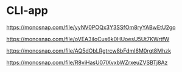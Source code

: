 # CLI-app

https://monosnap.com/file/yyNV0POQx3Y3SSfOm8ryYABwEtU2go

https://monosnap.com/file/oVEA3iIoCus6k0HUoesU5Ut7KWrtfW

https://monosnap.com/file/AQ5dObLRgtrcw8bFdmI6M0rgt8Mhzk

https://monosnap.com/file/R8viHasU07lXvxbWZrxeuZVSBTj8Az
